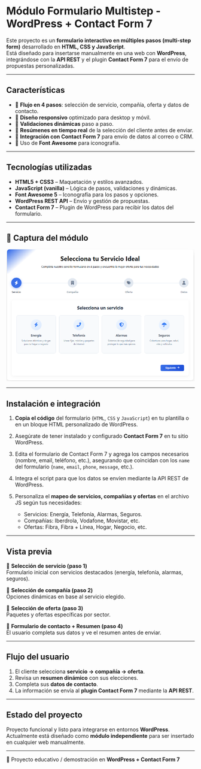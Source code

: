  #  Módulo Formulario Multistep - WordPress + Contact Form 7

Este proyecto es un **formulario interactivo en múltiples pasos (multi-step form)** desarrollado en **HTML, CSS y JavaScript**.  
Está diseñado para insertarse manualmente en una web con **WordPress**, integrándose con la **API REST** y el plugin **Contact Form 7** para el envío de propuestas personalizadas.  

---

##  Características

- 🔹 **Flujo en 4 pasos**: selección de servicio, compañía, oferta y datos de contacto.  
- 🔹 **Diseño responsivo** optimizado para desktop y móvil.  
- 🔹 **Validaciones dinámicas** paso a paso.  
- 🔹 **Resúmenes en tiempo real** de la selección del cliente antes de enviar.  
- 🔹 **Integración con Contact Form 7** para envío de datos al correo o CRM.  
- 🔹 Uso de **Font Awesome** para iconografía.  

---

##  Tecnologías utilizadas

- **HTML5 + CSS3** – Maquetación y estilos avanzados.  
- **JavaScript (vanilla)** – Lógica de pasos, validaciones y dinámicas.  
- **Font Awesome 5** – Iconografía para los pasos y opciones.  
- **WordPress REST API** – Envío y gestión de propuestas.  
- **Contact Form 7** – Plugin de WordPress para recibir los datos del formulario.  

---
## 📸 Captura del módulo
![Imagen de modulo](Portada.png)

---

##  Instalación e integración

1. **Copia el código** del formulario (`HTML`, `CSS` y `JavaScript`) en tu plantilla o en un bloque HTML personalizado de WordPress.  

2. Asegúrate de tener instalado y configurado **Contact Form 7** en tu sitio WordPress.  

3. Edita el formulario de Contact Form 7 y agrega los campos necesarios (nombre, email, teléfono, etc.), asegurando que coincidan con los `name` del formulario (`name`, `email`, `phone`, `message`, etc.).  

4. Integra el script para que los datos se envíen mediante la API REST de WordPress.  

5. Personaliza el **mapeo de servicios, compañías y ofertas** en el archivo JS según tus necesidades:  
   - Servicios: Energía, Telefonía, Alarmas, Seguros.  
   - Compañías: Iberdrola, Vodafone, Movistar, etc.  
   - Ofertas: Fibra, Fibra + Línea, Hogar, Negocio, etc.  

---

##  Vista previa

🔹 **Selección de servicio (paso 1)**  
Formulario inicial con servicios destacados (energía, telefonía, alarmas, seguros).  

🔹 **Selección de compañía (paso 2)**  
Opciones dinámicas en base al servicio elegido.  

🔹 **Selección de oferta (paso 3)**  
Paquetes y ofertas específicas por sector.  

🔹 **Formulario de contacto + Resumen (paso 4)**  
El usuario completa sus datos y ve el resumen antes de enviar.  

---

##  Flujo del usuario

1. El cliente selecciona **servicio → compañía → oferta**.  
2. Revisa un **resumen dinámico** con sus elecciones.  
3. Completa sus **datos de contacto**.  
4. La información se envía al **plugin Contact Form 7** mediante la **API REST**.  

---

##  Estado del proyecto

Proyecto funcional y listo para integrarse en entornos **WordPress**.  
Actualmente está diseñado como **módulo independiente** para ser insertado en cualquier web manualmente.  

---

📅 Proyecto educativo / demostración en **WordPress + Contact Form 7**




